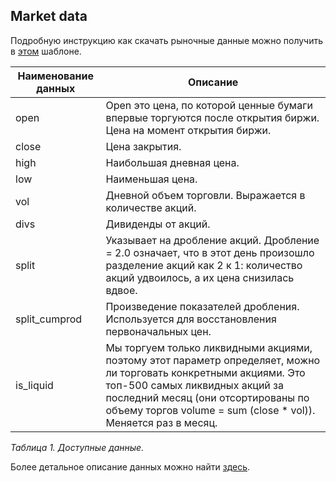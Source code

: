 Market data
-----------

Подробную инструкцию как скачать рыночные данные можно получить в
[этом](https://quantnet.ai/referee/template/14262139/html) шаблоне.

| Наименование данных | Описание |
| ------------------ | -------- |
| open               | Open это цена, по которой ценные бумаги впервые торгуются после открытия биржи. Цена на момент открытия биржи. |
| close              | Цена закрытия. |
| high               | Наибольшая дневная цена. |
| low                | Наименьшая цена. |
| vol                | Дневной объем торговли. Выражается в количестве акций. |
| divs               | Дивиденды от акций. |
| split              | Указывает на дробление акций. Дробление = 2.0 означает, что в этот день произошло разделение акций как 2 к 1: количество акций удвоилось, а их цена снизилась вдвое. |
| split\_cumprod     | Произведение показателей дробления. Используется для восстановления первоначальных цен. |
| is\_liquid         | Мы торгуем только ликвидными акциями, поэтому этот параметр определяет, можно ли торговать конкретными акциями. Это топ-500 самых ликвидных акций за последний месяц (они отсортированы по объему торгов volume = sum (close \* vol)). Меняется раз в месяц. |

_Таблица 1. Доступные данные._

Более детальное описание данных можно найти
[здесь](https://quantnet.ai/blog/%d0%b2%d1%85%d0%be%d0%b4%d0%bd%d1%8b%d0%b5-%d0%b4%d0%b0%d0%bd%d0%bd%d1%8b%d0%b5-%d0%b4%d0%bb%d1%8f-%d1%81%d1%82%d1%80%d0%b0%d1%82%d0%b5%d0%b3%d0%b8%d0%b8-%d1%86%d0%b5%d0%bd%d0%b0-%d0%be%d1%82%d0%ba/).


